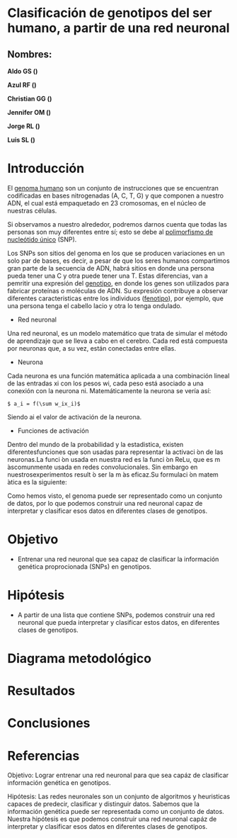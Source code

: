 # Clasificación de genotipos del ser humano, a partir de una red neuronal

## Nombres:

**Aldo GS ()**

**Azul RF ()**

**Christian GG ()**

**Jennifer OM ()**

**Jorge RL ()**

**Luis SL ()**

# Introducción

El [genoma humano](https://www.genome.gov/es/genetics-glossary/Genoma) son un conjunto de instrucciones que se encuentran codificadas en bases nitrogenadas (A, C, T, G) y que componen a nuestro ADN, el cual está empaquetado en 23 cromosomas, en el núcleo de nuestras células. 

Si observamos a nuestro alrededor, podremos darnos cuenta que todas las personas son muy diferentes entre sí; esto se debe al [polimorfismo de nucleótido único](https://www.genome.gov/es/genetics-glossary/Polimorfismos-de-nucleotido-%C3%BAnico) (SNP).

Los SNPs son sitios del genoma en los que se producen variaciones en un solo par de bases, es decir, a pesar de que los seres humanos compartimos gran parte de la secuencia de ADN, habrá sitios en donde una persona pueda tener una C y otra puede tener una T. Estas diferencias, van a pemritir una expresión del [genotipo](https://www.genome.gov/es/genetics-glossary/Genotipo#:~:text=Un%20genotipo%20es%20la%20colecci%C3%B3n,prote%C3%ADnas%20y%20mol%C3%A9culas%20de%20ARN), en donde los genes son utilizados para fabricar proteínas o moléculas de ADN. 
Su expresión contribuye a observar diferentes caracteristicas entre los individuos ([fenotipo](https://www.genome.gov/es/genetics-glossary/Fenotipo)), por ejemplo, que una persona tenga el cabello lacio y otra lo tenga ondulado. 

- Red neuronal

Una red neuronal, es un modelo matemático que trata de simular el método de aprendizaje que se lleva a cabo en el cerebro. Cada red está compuesta por neuronas que, a su vez, están conectadas entre ellas.

- Neurona

Cada neurona es una función matemática aplicada a una combinación lineal de las entradas xi con los pesos wi, cada peso está asociado a una conexión con la neurona ni. 
Matemáticamente la neurona se vería así:

`$ a_i = f(\sum w_ix_i)$`

Siendo ai el valor de activación de la neurona.

- Funciones de activación

Dentro del mundo de la probabilidad y la estadistica, existen diferentesfunciones que son usadas para representar la activaci ́on de las neuronas.La funci ́on usada en nuestra red es la funci ́on ReLu, que es m ́ascomunmente usada en redes convolucionales.  Sin embargo en nuestrosexperimentos result ́o ser la m ́as eficaz.Su formulaci ́on matem ́atica es la siguiente:


Como hemos visto, el genoma puede ser representado como un conjunto de datos, por lo que podemos construir una red neuronal capaz de interpretar y clasificar esos datos en diferentes clases de genotipos.



# Objetivo

- Entrenar una red neuronal que sea capaz de clasificar la información genética proprocionada (SNPs) en genotipos.

# Hipótesis

- A partir de una lista que contiene SNPs, podemos construir una red neuronal que pueda interpretar y clasificar estos datos, en diferentes clases de genotipos.

# Diagrama metodológico

# Resultados

# Conclusiones

# Referencias 


Objetivo: Lograr entrenar una red neuronal para que sea capáz de clasificar información genética en genotipos.

Hipótesis: Las redes neuronales son un conjunto de algoritmos y heuristicas capaces de predecir, clasificar y distinguir datos. Sabemos que la información genética puede ser representada como un conjunto de datos. Nuestra hipótesis es que podemos construir una red neuronal capáz de interpretar y clasificar esos datos en diferentes clases de genotipos.
